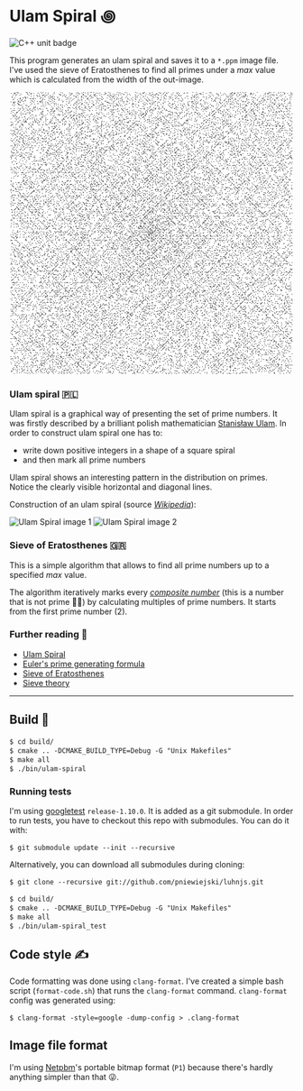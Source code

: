# Ulam Spiral ꩜

![C++ unit badge](https://github.com/pniewiejski/ulam-spiral/workflows/C++%20unit/badge.svg)

This program generates an ulam spiral and saves it to a `*.ppm` image file. I've used the sieve of
Eratosthenes to find all primes under a _max_ value which is calculated from the width of the
out-image.

<p align="center">
<img src="./docs/example.png" alt="example output converted to png">
</p>

### Ulam spiral 🇵🇱

Ulam spiral is a graphical way of presenting the set of prime numbers. It was firstly described by a
brilliant polish mathematician [Stanisław Ulam](https://en.wikipedia.org/wiki/Stanisław_Ulam). In
order to construct ulam spiral one has to:

- write down positive integers in a shape of a square spiral
- and then mark all prime numbers

Ulam spiral shows an interesting pattern in the distribution on primes. Notice the clearly visible
horizontal and diagonal lines.

Construction of an ulam spiral (source [_Wikipedia_](https://en.wikipedia.org/wiki/Ulam_spiral)):

![Ulam Spiral image 1](https://upload.wikimedia.org/wikipedia/commons/thumb/1/1d/Ulam_spiral_howto_all_numbers.svg/200px-Ulam_spiral_howto_all_numbers.svg.png)
![Ulam Spiral image 2](https://upload.wikimedia.org/wikipedia/commons/thumb/3/3c/Ulam_spiral_howto_primes_only.svg/200px-Ulam_spiral_howto_primes_only.svg.png)

### Sieve of Eratosthenes 🇬🇷

This is a simple algorithm that allows to find all prime numbers up to a specified _max_ value.

The algorithm iteratively marks every
[_composite number_](https://en.wikipedia.org/wiki/Composite_number) (this is a number that is not
prime 💁‍♂️) by calculating multiples of prime numbers. It starts from the first prime number (2).

### Further reading 🔎

- [Ulam Spiral](https://en.wikipedia.org/wiki/Ulam_spiral)
- [Euler's prime generating formula](https://en.wikipedia.org/wiki/Formula_for_primes#Prime_formulas_and_polynomial_functions)
- [Sieve of Eratosthenes](https://en.wikipedia.org/wiki/Sieve_of_Eratosthenes)
- [Sieve theory](https://en.wikipedia.org/wiki/Sieve_theory)

---

## Build 🔧

```
$ cd build/
$ cmake .. -DCMAKE_BUILD_TYPE=Debug -G "Unix Makefiles"
$ make all
$ ./bin/ulam-spiral
```

### Running tests

I'm using [googletest](https://github.com/google/googletest) `release-1.10.0`. It is added as a git
submodule. In order to run tests, you have to checkout this repo with submodules. You can do it
with:

```
$ git submodule update --init --recursive
```

Alternatively, you can download all submodules during cloning:

```
$ git clone --recursive git://github.com/pniewiejski/luhnjs.git
```

```
$ cd build/
$ cmake .. -DCMAKE_BUILD_TYPE=Debug -G "Unix Makefiles"
$ make all
$ ./bin/ulam-spiral_test
```

## Code style ✍️

Code formatting was done using `clang-format`. I've created a simple bash script (`format-code.sh`)
that runs the `clang-format` command. `clang-format` config was generated using:

```
$ clang-format -style=google -dump-config > .clang-format
```

## Image file format

I'm using [Netpbm](https://en.wikipedia.org/wiki/Netpbm)'s portable bitmap format (`P1`) because
there's hardly anything simpler than that 😜.
